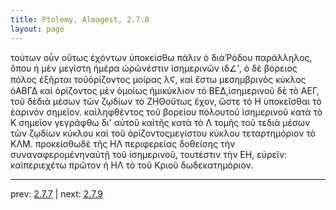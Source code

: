 ```yaml
---
title: Ptolemy, Almagest, 2.7.8
layout: page
---
```


τούτων οὖν οὕτως ἐχόντων ὑποκείσθω πάλιν ὁ διὰῬόδου παράλληλος, ὅπου ἡ μὲν μεγίστη ἡμέρα ὡρῶνἐστιν ἰσημερινῶν ιδ∠ʹ, ὁ δὲ βόρειος πόλος ἐξῆρται τοῦὁρίζοντος μοίρας λϚ, καὶ ἔστω μεσημβρινὸς κύκλος ὁΑΒΓΔ καὶ ὁρίζοντος μὲν ὁμοίως ἡμικύκλιον τὸ ΒΕΔ,ἰσημερινοῦ δὲ τὸ ΑΕΓ, τοῦ δὲδιὰ μέσων τῶν ζῳδίων τὸ ΖΗΘοὕτως ἔχον, ὥστε τὸ Η ὑποκεῖσθαι τὸ ἐαρινὸν σημεῖον. καὶληφθέντος τοῦ βορείου πόλουτοῦ ἰσημερινοῦ κατὰ τὸ Κ σημεῖον γεγράφθω δι' αὐτοῦ καὶτῆς κατὰ τὸ Λ τομῆς τοῦ τεδιὰ μέσων τῶν ζῳδίων κύκλου καὶ τοῦ ὁρίζοντοςμεγίστου κύκλου τεταρτημόριον τὸ ΚΛΜ. προκείσθωδὲ τῆς ΗΛ περιφερείας δοθείσης τὴν συναναφερομένηναὐτῇ τοῦ ἰσημερινοῦ, τουτέστιν τὴν ΕΗ, εὑρεῖν: καὶπεριεχέτω πρῶτον ἡ ΗΛ τὸ τοῦ Κριοῦ δωδεκατημόριον.

---

prev: [2.7.7](../2.7.7/) | next: [2.7.9](../2.7.9/)

